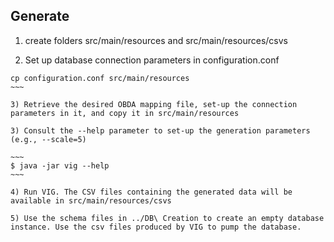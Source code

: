 Generate
-----

1) create folders src/main/resources and src/main/resources/csvs

2) Set up database connection parameters in configuration.conf

~~~~
cp configuration.conf src/main/resources 
~~~

3) Retrieve the desired OBDA mapping file, set-up the connection parameters in it, and copy it in src/main/resources

3) Consult the --help parameter to set-up the generation parameters (e.g., --scale=5)

~~~
$ java -jar vig --help
~~~

4) Run VIG. The CSV files containing the generated data will be available in src/main/resources/csvs

5) Use the schema files in ../DB\ Creation to create an empty database instance. Use the csv files produced by VIG to pump the database.